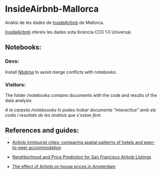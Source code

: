 # InsideAirbnb-Mallorca
Anàlisi de les dades de [InsideAirbnb](http://insideairbnb.com/) de Mallorca.

[InsideAirbnb](http://insideairbnb.com/) ofereix les dades sota llicència CC0 1.0 Universal.


## Notebooks:
### Devs:
Install [Nbdime](https://github.com/jupyter/nbdime) to avoid merge conflicts with notebooks.

### Visitors:
The folder /notebooks contains documents with the code and results of the data analysis

_A la carpeta  /noteboooks hi podeu trobar documents "interactius" amb els codis i resultats de les anàlisis que s'estan fent._

## References and guides:
* [Airbnb inmtourist cities: comparing spatial patterns of hotels and peer-to-peer accommodation](https://arxiv.org/ftp/arxiv/papers/1606/1606.07138.pdf)

* [Neighborhood and Price Prediction for San Francisco Airbnb
Listings](https://pdfs.semanticscholar.org/c50a/1c28dbe7a886148e8f983fb069d4b1439dc6.pdf)

* [The effect of Airbnb on house prices in Amsterdam](https://vastgoedkennis-data.vakliteratuur.info/Server/getfile.aspx?file=docs/publicaties/site/UVA/Bijl_VM.pdf)
